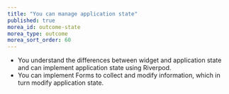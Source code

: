 ```yaml
---
title: "You can manage application state"
published: true
morea_id: outcome-state
morea_type: outcome
morea_sort_order: 60
---
```


  * You understand the differences between widget and application state and can implement application state using Riverpod.
  * You can implement Forms to collect and modify information, which in turn modify application state.
